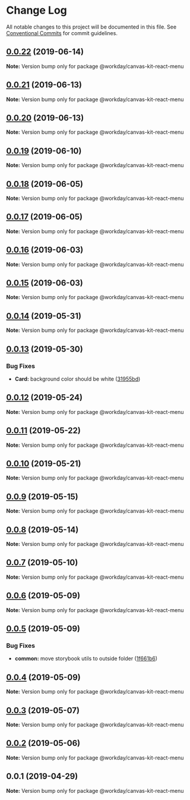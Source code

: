# Change Log

All notable changes to this project will be documented in this file.
See [Conventional Commits](https://conventionalcommits.org) for commit guidelines.

## [0.0.22](https://ghe.megaleo.com/design/canvas-kit-react/tree/master/modules/canvas-kit-react-menu/compare/@workday/canvas-kit-react-menu@0.0.21...@workday/canvas-kit-react-menu@0.0.22) (2019-06-14)

**Note:** Version bump only for package @workday/canvas-kit-react-menu





## [0.0.21](https://ghe.megaleo.com/design/canvas-kit-react/tree/master/modules/canvas-kit-react-menu/compare/@workday/canvas-kit-react-menu@0.0.20...@workday/canvas-kit-react-menu@0.0.21) (2019-06-13)

**Note:** Version bump only for package @workday/canvas-kit-react-menu





## [0.0.20](https://ghe.megaleo.com/design/canvas-kit-react/tree/master/modules/canvas-kit-react-menu/compare/@workday/canvas-kit-react-menu@0.0.19...@workday/canvas-kit-react-menu@0.0.20) (2019-06-13)

**Note:** Version bump only for package @workday/canvas-kit-react-menu





## [0.0.19](https://ghe.megaleo.com/design/canvas-kit-react/tree/master/modules/canvas-kit-react-menu/compare/@workday/canvas-kit-react-menu@0.0.18...@workday/canvas-kit-react-menu@0.0.19) (2019-06-10)

**Note:** Version bump only for package @workday/canvas-kit-react-menu





## [0.0.18](https://ghe.megaleo.com/design/canvas-kit-react/tree/master/modules/canvas-kit-react-menu/compare/@workday/canvas-kit-react-menu@0.0.17...@workday/canvas-kit-react-menu@0.0.18) (2019-06-05)

**Note:** Version bump only for package @workday/canvas-kit-react-menu





## [0.0.17](https://ghe.megaleo.com/design/canvas-kit-react/tree/master/modules/canvas-kit-react-menu/compare/@workday/canvas-kit-react-menu@0.0.16...@workday/canvas-kit-react-menu@0.0.17) (2019-06-05)

**Note:** Version bump only for package @workday/canvas-kit-react-menu





## [0.0.16](https://ghe.megaleo.com/design/canvas-kit-react/tree/master/modules/canvas-kit-react-menu/compare/@workday/canvas-kit-react-menu@0.0.15...@workday/canvas-kit-react-menu@0.0.16) (2019-06-03)

**Note:** Version bump only for package @workday/canvas-kit-react-menu





## [0.0.15](https://ghe.megaleo.com/design/canvas-kit-react/tree/master/modules/canvas-kit-react-menu/compare/@workday/canvas-kit-react-menu@0.0.14...@workday/canvas-kit-react-menu@0.0.15) (2019-06-03)

**Note:** Version bump only for package @workday/canvas-kit-react-menu





## [0.0.14](https://ghe.megaleo.com/design/canvas-kit-react/tree/master/modules/canvas-kit-react-menu/compare/@workday/canvas-kit-react-menu@0.0.13...@workday/canvas-kit-react-menu@0.0.14) (2019-05-31)

**Note:** Version bump only for package @workday/canvas-kit-react-menu





## [0.0.13](https://ghe.megaleo.com/design/canvas-kit-react/tree/master/modules/canvas-kit-react-menu/compare/@workday/canvas-kit-react-menu@0.0.12...@workday/canvas-kit-react-menu@0.0.13) (2019-05-30)


### Bug Fixes

* **Card:** background color should be white ([31955bd](https://ghe.megaleo.com/design/canvas-kit-react/tree/master/modules/canvas-kit-react-menu/commits/31955bd))





## [0.0.12](https://ghe.megaleo.com/design/canvas-kit-react/tree/master/modules/canvas-kit-react-menu/compare/@workday/canvas-kit-react-menu@0.0.11...@workday/canvas-kit-react-menu@0.0.12) (2019-05-24)

**Note:** Version bump only for package @workday/canvas-kit-react-menu





## [0.0.11](https://ghe.megaleo.com/design/canvas-kit-react/tree/master/modules/canvas-kit-react-menu/compare/@workday/canvas-kit-react-menu@0.0.10...@workday/canvas-kit-react-menu@0.0.11) (2019-05-22)

**Note:** Version bump only for package @workday/canvas-kit-react-menu





## [0.0.10](https://ghe.megaleo.com/design/canvas-kit-react/tree/master/modules/canvas-kit-react-menu/compare/@workday/canvas-kit-react-menu@0.0.9...@workday/canvas-kit-react-menu@0.0.10) (2019-05-21)

**Note:** Version bump only for package @workday/canvas-kit-react-menu





## [0.0.9](https://ghe.megaleo.com/design/canvas-kit-react/tree/master/modules/canvas-kit-react-menu/compare/@workday/canvas-kit-react-menu@0.0.8...@workday/canvas-kit-react-menu@0.0.9) (2019-05-15)

**Note:** Version bump only for package @workday/canvas-kit-react-menu





## [0.0.8](https://ghe.megaleo.com/design/canvas-kit-react/tree/master/modules/canvas-kit-react-menu/compare/@workday/canvas-kit-react-menu@0.0.7...@workday/canvas-kit-react-menu@0.0.8) (2019-05-14)

**Note:** Version bump only for package @workday/canvas-kit-react-menu





## [0.0.7](https://ghe.megaleo.com/design/canvas-kit-react/tree/master/modules/canvas-kit-react-menu/compare/@workday/canvas-kit-react-menu@0.0.6...@workday/canvas-kit-react-menu@0.0.7) (2019-05-10)

**Note:** Version bump only for package @workday/canvas-kit-react-menu





## [0.0.6](https://ghe.megaleo.com/design/canvas-kit-react/tree/master/modules/canvas-kit-react-menu/compare/@workday/canvas-kit-react-menu@0.0.5...@workday/canvas-kit-react-menu@0.0.6) (2019-05-09)

**Note:** Version bump only for package @workday/canvas-kit-react-menu





## [0.0.5](https://ghe.megaleo.com/design/canvas-kit-react/tree/master/modules/canvas-kit-react-menu/compare/@workday/canvas-kit-react-menu@0.0.4...@workday/canvas-kit-react-menu@0.0.5) (2019-05-09)


### Bug Fixes

* **common:** move storybook utils to outside folder ([1f661b6](https://ghe.megaleo.com/design/canvas-kit-react/tree/master/modules/canvas-kit-react-menu/commits/1f661b6))





## [0.0.4](https://ghe.megaleo.com/design/canvas-kit-react/tree/master/modules/canvas-kit-react-menu/compare/@workday/canvas-kit-react-menu@0.0.3...@workday/canvas-kit-react-menu@0.0.4) (2019-05-09)

**Note:** Version bump only for package @workday/canvas-kit-react-menu





## [0.0.3](https://ghe.megaleo.com/design/canvas-kit-react/tree/master/modules/canvas-kit-react-menu/compare/@workday/canvas-kit-react-menu@0.0.2...@workday/canvas-kit-react-menu@0.0.3) (2019-05-07)

**Note:** Version bump only for package @workday/canvas-kit-react-menu





## [0.0.2](https://ghe.megaleo.com/design/canvas-kit-react/tree/master/modules/canvas-kit-react-menu/compare/@workday/canvas-kit-react-menu@0.0.1...@workday/canvas-kit-react-menu@0.0.2) (2019-05-06)

**Note:** Version bump only for package @workday/canvas-kit-react-menu





## 0.0.1 (2019-04-29)

**Note:** Version bump only for package @workday/canvas-kit-react-menu
